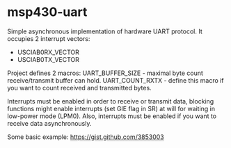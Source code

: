 msp430-uart
===========

Simple asynchronous implementation of hardware UART protocol.
It occupies 2 interrupt vectors:
* USCIAB0RX_VECTOR
* USCIAB0TX_VECTOR 

Project defines 2 macros:
UART_BUFFER_SIZE - maximal byte count receive/transmit buffer can hold.
UART_COUNT_RXTX - define this macro if you want to count received and transmitted bytes.

Interrupts must be enabled in order to receive or transmit data, blocking functions might enable interrupts
(set GIE flag in SR) at will for waiting in low-power mode (LPM0). 
Also, interrupts must be enabled if you want to receive data asynchronously.


Some basic example: https://gist.github.com/3853003